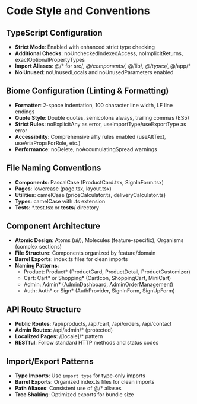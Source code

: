 # Code Style and Conventions

## TypeScript Configuration
- **Strict Mode**: Enabled with enhanced strict type checking
- **Additional Checks**: noUncheckedIndexedAccess, noImplicitReturns, exactOptionalPropertyTypes
- **Import Aliases**: @/* for src/*, @/components/*, @/lib/*, @/types/*, @/app/*
- **No Unused**: noUnusedLocals and noUnusedParameters enabled

## Biome Configuration (Linting & Formatting)
- **Formatter**: 2-space indentation, 100 character line width, LF line endings
- **Quote Style**: Double quotes, semicolons always, trailing commas (ES5)
- **Strict Rules**: noExplicitAny as error, useImportType/useExportType as error
- **Accessibility**: Comprehensive a11y rules enabled (useAltText, useAriaPropsForRole, etc.)
- **Performance**: noDelete, noAccumulatingSpread warnings

## File Naming Conventions
- **Components**: PascalCase (ProductCard.tsx, SignInForm.tsx)
- **Pages**: lowercase (page.tsx, layout.tsx)
- **Utilities**: camelCase (priceCalculator.ts, deliveryCalculator.ts)
- **Types**: camelCase with .ts extension
- **Tests**: *.test.tsx or __tests__/ directory

## Component Architecture
- **Atomic Design**: Atoms (ui/), Molecules (feature-specific), Organisms (complex sections)
- **File Structure**: Components organized by feature/domain
- **Barrel Exports**: index.ts files for clean imports
- **Naming Patterns**:
  - Product: Product* (ProductCard, ProductDetail, ProductCustomizer)
  - Cart: Cart* or Shopping* (CartIcon, ShoppingCart, MiniCart)
  - Admin: Admin* (AdminDashboard, AdminOrderManagement)
  - Auth: Auth* or Sign* (AuthProvider, SignInForm, SignUpForm)

## API Route Structure
- **Public Routes**: /api/products, /api/cart, /api/orders, /api/contact
- **Admin Routes**: /api/admin/* (protected)
- **Localized Pages**: /[locale]/* pattern
- **RESTful**: Follow standard HTTP methods and status codes

## Import/Export Patterns
- **Type Imports**: Use `import type` for type-only imports
- **Barrel Exports**: Organized index.ts files for clean imports
- **Path Aliases**: Consistent use of @/* aliases
- **Tree Shaking**: Optimized exports for bundle size